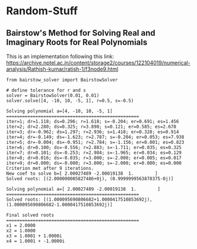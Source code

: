# Random-Stuff

## Bairstow's Method for Solving Real and Imaginary Roots for Real Polynomials

This is an implementation following this link:
https://archive.nptel.ac.in/content/storage2/courses/122104019/numerical-analysis/Rathish-kumar/ratish-1/f3node9.html


```
from bairstow_solver import BairstowSolver

# define tolerance for r and s
solver = BairstowSolver(0.01, 0.01)
solver.solve([4, -10, 10, -5, 1], r=0.5, s=-0.5)
```

```
Solving polynomial a=[4, -10, 10, -5, 1]
==================================================
iter=1; dr=1.118; ds=0.296; r=1.618; s=-0.204; er=0.691; es=1.456
iter=2; dr=2.280; ds=0.325; r=3.898; s=0.121; er=0.585; es=2.678
iter=3; dr=-0.962; ds=1.297; r=2.936; s=1.418; er=0.328; es=0.914
iter=4; dr=-0.149; ds=-1.623; r=2.787; s=-0.204; er=0.053; es=7.938
iter=5; dr=-0.004; ds=-0.951; r=2.784; s=-1.156; er=0.001; es=0.823
iter=6; dr=0.100; ds=-0.556; r=2.883; s=-1.711; er=0.035; es=0.325
iter=7; dr=0.101; ds=-0.253; r=2.984; s=-1.965; er=0.034; es=0.129
iter=8; dr=0.016; ds=-0.035; r=3.000; s=-2.000; er=0.005; es=0.017
iter=9; dr=0.000; ds=-0.000; r=3.000; s=-2.000; er=0.000; es=0.000
Criterion met after 9 iterations.
New coef to solve b=[ 2.00027489 -2.00019138  1.        ]
Solved roots: [(2.000000005827486+0j), (0.9999999563878375-0j)]

Solving polynomial a=[ 2.00027489 -2.00019138  1.        ]
==================================================
Solved roots: [(1.000095690806682+1.0000417510853692j), (1.000095690806682-1.0000417510853692j)]

Final solved roots
==================================================
x1 = 2.0000
x2 = 1.0000
x3 = 1.0001 + 1.0000i
x4 = 1.0001 + -1.0000i
```
